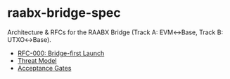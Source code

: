 # raabx-bridge-spec
Architecture &amp; RFCs for the RAABX Bridge (Track A: EVM↔Base, Track B: UTXO↔Base).

- [RFC-000: Bridge-first Launch](rfcs/RFC-000-bridge-first.md)
- [Threat Model](THREAT_MODEL.md)
- [Acceptance Gates](ACCEPTANCE.md)

